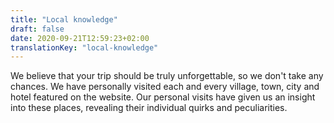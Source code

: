 ```yaml
---
title: "Local knowledge"
draft: false
date: 2020-09-21T12:59:23+02:00
translationKey: "local-knowledge"
---
```

We believe that your trip should be truly unforgettable, so we don't take any chances. We have personally visited each and every village, town, city and hotel featured on the website. Our personal visits have given us an insight into these places, revealing their individual quirks and peculiarities. 